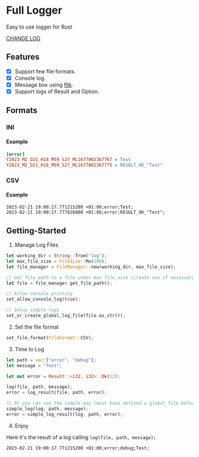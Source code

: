 # Full Logger

Easy to use logger for Rust

[CHANGE LOG](./docs/changelog.md)

## Features

- [X] Support few file formats.
- [X] Console log.
- [X] Message box using [fltk](https://crates.io/crates/fltk).
- [X] Support logs of Result and Option.

## Formats

### INI

#### Example

```ini
[error]
Y2023_M2_D21_H18_M59_S27_ML1677002367767 = Test
Y2023_M2_D21_H18_M59_S27_ML1677002367775 = RESULT_OK_"Test"
```

### CSV

#### Example

```csv
2023-02-21 19:00:17.771215200 +01:00;error;Test;
2023-02-21 19:00:17.777826800 +01:00;error;RESULT_OK_"Test";
```

## Getting-Started

1. Manage Log Files
```rust
let working_dir = String::from("log");
let max_file_size = FileSize::Mo(100);
let file_manager = FileManager::new(working_dir, max_file_size);

// Get file path to a file under max_file_size (create one if necessary)
let file = file_manager.get_file_path();

// Allow console printing
set_allow_console_log(true);

// Setup simple logs
set_or_create_global_log_file(file.as_str());
```

2. Set the file format

```rust
set_file_format(FileFormat::CSV);
```

3. Time to Log
```rust
let path = vec!["error", "debug"];
let message = "Test";

let mut error = Result::<i32, i32>::Ok(12);

log(file, path, message);
error = log_result(file, path, error);

// Or you can use the simple way (must have defined a global file before)
simple_log(log, path, message);
error = simple_log_result(log, path, error);
```

4. Enjoy

Here it's the result of a log calling ```log(file, path, message);```

```csv
2023-02-21 19:00:17.771215200 +01:00;error;debug;Test;
```
